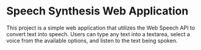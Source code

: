  # Speech Synthesis Web Application

This project is a simple web application that utilizes the Web Speech API to convert text into speech. Users can type any text into a textarea, select a voice from the available options, and listen to the text being spoken.